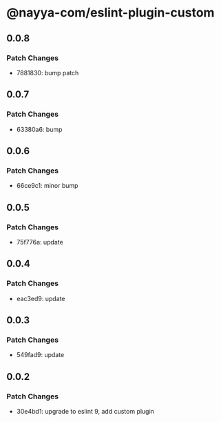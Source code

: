 # @nayya-com/eslint-plugin-custom

## 0.0.8

### Patch Changes

- 7881830: bump patch

## 0.0.7

### Patch Changes

- 63380a6: bump

## 0.0.6

### Patch Changes

- 66ce9c1: minor bump

## 0.0.5

### Patch Changes

- 75f776a: update

## 0.0.4

### Patch Changes

- eac3ed9: update

## 0.0.3

### Patch Changes

- 549fad9: update

## 0.0.2

### Patch Changes

- 30e4bd1: upgrade to eslint 9, add custom plugin
